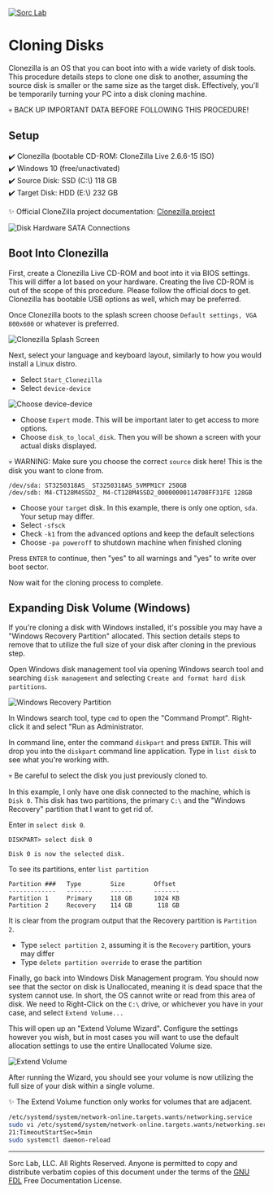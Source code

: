 [![Sorc Lab](/SorcLabLogo_White.png)](https://sorc-lab.github.io/)

# Cloning Disks
Clonezilla is an OS that you can boot into with a wide variety of disk tools. This procedure details steps to clone one
disk to another, assuming the source disk is smaller or the same size as the target disk. Effectively, you'll be
temporarily turning your PC into a disk cloning machine.

:skull: BACK UP IMPORTANT DATA BEFORE FOLLOWING THIS PROCEDURE!


## Setup
:heavy_check_mark: Clonezilla (bootable CD-ROM: CloneZilla Live 2.6.6-15 ISO)\
:heavy_check_mark: Windows 10 (free/unactivated)\
:heavy_check_mark: Source Disk: SSD (C:\\) 118 GB\
:heavy_check_mark: Target Disk: HDD (E:\\) 232 GB

:sparkles: Official CloneZilla project documentation:
[Clonezilla project](https://clonezilla.org/show-live-doc-content.php?topic=clonezilla-live/doc/03_Disk_to_disk_clone)

![Disk Hardware SATA Connections](/blog/assets/cloning-disks/cloning-disks-setup.jpg)


## Boot Into Clonezilla
First, create a Clonezilla Live CD-ROM and boot into it via BIOS settings. This will differ a lot based on your hardware.
Creating the live CD-ROM is out of the scope of this procedure. Please follow the official docs to get. Clonezilla has
bootable USB options as well, which may be preferred.

Once Clonezilla boots to the splash screen choose `Default settings, VGA 800x600` or whatever is preferred.

![Clonezilla Splash Screen](/blog/assets/cloning-disks/ocs-01-bootmenu.png)

Next, select your language and keyboard layout, similarly to how you would install a Linux distro.
- Select `Start_Clonezilla`
- Select `device-device`

![Choose device-device](/blog/assets/cloning-disks/ocs-05-2-device-device-clone.png)

- Choose `Expert` mode. This will be important later to get access to more options.
- Choose `disk_to_local_disk`. Then you will be shown a screen with your actual disks displayed.

:skull: WARNING: Make sure you choose the correct `source` disk here! This is the disk you want to clone from.

```
/dev/sda: ST3250318AS_ ST3250318AS_5VMPM1CY 250GB
/dev/sdb: M4-CT128M4SSD2_ M4-CT128M4SSD2_00000000114708FF31FE 128GB
```

- Choose your `target` disk. In this example, there is only one option, `sda`. Your setup may differ.
- Select `-sfsck`
- Check `-k1` from the advanced options and keep the default selections
- Choose `-pa poweroff` to shutdown machine when finished cloning

Press `ENTER` to continue, then "yes" to all warnings and "yes" to write over boot sector.

Now wait for the cloning process to complete.


## Expanding Disk Volume (Windows)
If you're cloning a disk with Windows installed, it's possible you may have a "Windows Recovery Partition" allocated.
This section details steps to remove that to utilize the full size of your disk after cloning in the previous step.

Open Windows disk management tool via opening Windows search tool and searching `disk management` and selecting
`Create and format hard disk partitions`.

![Windows Recovery Partition](/blog/assets/cloning-disks/Screenshot-2022-03-08-133142.png)

In Windows search tool, type `cmd` to open the "Command Prompt". Right-click it and select "Run as Administrator.

In command line, enter the command `diskpart` and press `ENTER`. This will drop you into the `diskpart` command line
application. Type in `list disk` to see what you're working with.

:skull: Be careful to select the disk you just previously cloned to.

In this example, I only have one disk connected to the machine, which is `Disk 0`. This disk has two partitions, the
primary `C:\` and the "Windows Recovery" partition that I want to get rid of.

Enter in `select disk 0`.

```
DISKPART> select disk 0

Disk 0 is now the selected disk.
```

To see its partitions, enter `list partition`

```
Partition ###   Type        Size        Offset
-------------   -------     ------      -------
Partition 1     Primary     118 GB      1024 KB
Partition 2     Recovery    114 GB       118 GB
```

It is clear from the program output that the Recovery partition is `Partition 2`.

- Type `select partition 2`, assuming it is the `Recovery` partition, yours may differ
- Type `delete partition override` to erase the partition

Finally, go back into Windows Disk Management program. You should now see that the sector on disk is Unallocated,
meaning it is dead space that the system cannot use. In short, the OS cannot write or read from this area of disk. We
need to Right-Click on the `C:\` drive, or whichever you have in your case, and select `Extend Volume...`

This will open up an "Extend Volume Wizard". Configure the settings however you wish, but in most cases you will want to
use the default allocation settings to use the entire Unallocated Volume size.

![Extend Volume](/blog/assets/cloning-disks/Screenshot-2022-03-12-134009.png)

After running the Wizard, you should see your volume is now utilizing the full size of your disk within a single volume.

:sparkles: The Extend Volume function only works for volumes that are adjacent.



```bash
/etc/systemd/system/network-online.targets.wants/networking.service
sudo vi /etc/systemd/system/network-online.targets.wants/networking.service
21:TimeoutStartSec=5min
sudo systemctl daemon-reload
```

---
Sorc Lab, LLC. All Rights Reserved. Anyone is permitted to copy and distribute verbatim copies of this document under
the terms of the [GNU FDL](http://www.gnu.org/licenses/fdl.html) Free Documentation License.
